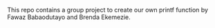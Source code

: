 This repo contains a group project to create our own printf function by Fawaz Babaodutayo and Brenda Ekemezie.
